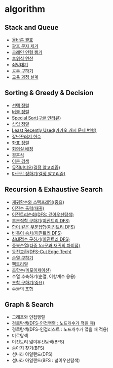 # algorithm

## Stack and Queue
- [올바른 괄호](stack-queue/1-correct-parenthesis.js)
- [괄호 문자 제거](stack-queue/2-remove_parenthesis_string.js)
- [크레인 인형 뽑기](stack-queue/3-crane.js)
- [후위식 연산](stack-queue/4-postfix.js)
- [쇠막대기](stack-queue/5-iron-bars.js)
- [공주 구하기](stack-queue/6-princess.js)
- [교육 과정 설계](stack-queue/7-curriculum.js)

## Sorting & Greedy & Decision
- [선택 정렬](sorting-greedy-decision/1-selection-sort.js)
- [버블 정렬](sorting-greedy-decision/2-bubble-sort.js)
- [Special Sort(구글 인터뷰)](sorting-greedy-decision/3-special-sort.js)
- [삽입 정렬](sorting-greedy-decision/4-insertion-sort.js)
- [Least Recently Used(카카오 캐시 문제 변형)](sorting-greedy-decision/5-least-recently-used.js)
- [장난꾸러기 현수](sorting-greedy-decision/6-mischievous-child.js)
- [좌표 정렬](sorting-greedy-decision/7-sorting-location.js)
- [회의실 배정](sorting-greedy-decision/8-meeting-room-assignment.js)
- [결혼식](sorting-greedy-decision/9-wedding-ceremony.js)
- [이분 검색](sorting-greedy-decision/10-binaray-search.js)
- [뮤직비디오(결정 알고리즘)](sorting-greedy-decision/11-music-video.js)
- [마구간 정하기(결정 알고리즘)](sorting-greedy-decision/12-stable.js)

## Recursion & Exhaustive Search
- [재귀함수와 스택프레임(중요)](recursion-exhaustive-search/1-recursive-function.js)
- [이진수 출력(재귀)](recursion-exhaustive-search/2-binary-numerals.js)
- [이진트리순회(DFS: 깊이우선탐색)](recursion-exhaustive-search/3-binary-tree.js)
- [부분집합 구하기(이진트리 DFS)](recursion-exhaustive-search/4-powerset.js)
- [합이 같은 부분집합(이진트리 DFS)](recursion-exhaustive-search/5-disjointset.js)
- [바둑이 승차(이진트리 DFS)](recursion-exhaustive-search/6-doggie.js)
- [최대점수 구하기(이진트리 DFS)](recursion-exhaustive-search/7-maximum-score.js)
- [중복순열(다중 for문과 재귀의 차이점)](recursion-exhaustive-search/8-duplicate-permutation.js)
- [동전교환(DFS-Cut Edge Tech)](recursion-exhaustive-search/9-coin-exchange.js)
- [순열 구하기](recursion-exhaustive-search/10-permutation.js)
- [팩토리얼](recursion-exhaustive-search/11-factorial.js)
- [조합수(메모이제이션)](recursion-exhaustive-search/12-memoization.js)
- 수열 추측하기(순열, 이항계수 응용)
- [조합 구하기(중요)](recursion-exhaustive-search/14-combination.js)
- 수들의 조합

## Graph & Search
- 그래프와 인접행렬
- [경로탐색(DFS-인접행렬 : 노드개수가 적을 때)](graph-search/2-adjacency-matrix.js)
- 경로탐색(DFS-인접리스트 : 노드개수가 많을 때 적용)
- 미로탐색
- 이진트리 넓이우선탐색(BFS)
- 송아지 찾기(BFS)
- 섬나라 아일랜드(DFS)
- 섬나라 아일랜드(BFS : 넓이우선탐색)
